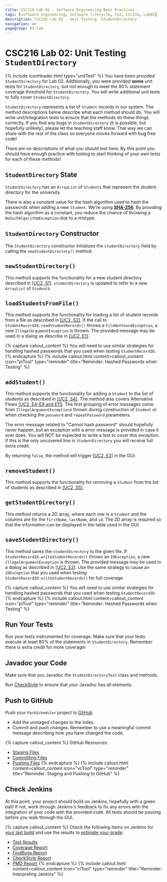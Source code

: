 ```yaml
---
title: CSC216 Lab 02 - Software Engineering Best Practices
tags: [software engineering, software lifecycle, CS2, CSC216, Lab02]
description: CSC216 Lab 02 - Unit Testing `StudentDirectory`
navigation: on
pagegroup: 02-lab
---
```

# CSC216 Lab 02: Unit Testing `StudentDirectory`
{% include iconHeader.html type="unitTest" %}
You have been provided `StudentDirectory` for Lab 02.  Additionally, you were provided **some** unit tests for `StudentDirectory`, but not enough to meet the 80% statement coverage threshold for `StudentDirectory`. You will write additional unit tests to fully cover `StudentDirectory`.  

`StudentDirectory` represents a list of `Student` records in our system.  The method descriptions below describe what each method should do.  You will write unit/integration tests to ensure that the methods do these things correctly.  If you find any bugs in `StudentDirectory` (it is possible, but hopefully unlikely), please let the teaching staff know.  That way we can share with the rest of the class so everyone moves forward with bug free code!  

There are no descriptions of what you should test here.  By this point you should have enough practice with testing to start thinking of your own tests for each of these methods!


## `StudentDirectory` State
`StudentDirectory` has an `ArrayList` of `Students` that represent the student directory for the university.  

There is also a constant value for the hash algorithm used to hash the passwords when adding a new `Student`.  We're using [**SHA-256**](https://en.wikipedia.org/wiki/SHA-2).  By providing the hash algorithm as a constant, you reduce the chance of throwing a `NoSuchAlgorithmException` due to a mistype.


## `StudentDirectory` Constructor
The `StudentDirectory` constructor initializes the `studentDirectory` field by calling the `newStudentDirectory()` method. 


## `newStudentDirectory()`
This method supports the functionality for a new student directory described in [[UC2, S1]](01-lab-requirements#uc2-s1).  `studentDirectory` is updated to refer to a new `ArrayList` of `Student`s.


## `loadStudentsFromFile()`
This method supports the functionality for loading a list of student records from a file as described in [[UC2, S2]](01-lab-requirements#uc2-s2). If the call to `StudentRecordIO.readStudentRecords()` throws a `FileNotFoundException`, a new `IllegalArgumentException` is thrown.  The provided message may be used in a dialog as describe in [[UC2, E1]](01-lab-requirements#uc2-e1).

{% capture callout_content %}
You will need to use similar strategies for handling hashed passwords that you used when testing `StudentRecordIO`.
{% endcapture %}
{% include callout.html content=callout_content icon="plTool" type="reminder" title="Reminder: Hashed Passwords when Testing" %}


## `addStudent()`
This method supports the functionality for adding a `Student` to the list of students as described in [[UC2, S4]](01-lab-requirements#uc2-s4).  The method also covers Alternative Flows [[UC2, E4-E9 and E11]](01-lab-requirements#uc2-e4).  The first grouping of error messages come from `IllegalArgumentException`s thrown during construction of `Student` or when checking the `password` and `repeatPassword` parameters.  


The error message related to "Cannot hash password" should hopefully never happen, but an exception with a error message is provided in case it ever does.  You will NOT be expected to write a test to cover this exception. If this is the only uncovered line in `StudentDirectory` you will receive full extra credit.

By returning `false`, the method will trigger [[UC2, E3]](01-lab-requirements#uc2-e3) in the GUI.


## `removeStudent()`
This method supports the functionality for removing a `Student` from the list of students as described in [[UC2, S5]](01-lab-requirements#uc2-s5).


## `getStudentDirectory()`
This method returns a 2D array, where each row is a `Student` and the columns are for the `firstName`, `lastName`, and `id`.  The 2D array is required so that the information can be displayed in the table used in the GUI.


## `saveStudentDirectory()`
This method saves the `studentDirectory` to the given file.  If `StudentRecordIO.writeStudentRecords()` throws an `IOException`, a new `IllegalArgumentException` is thrown.  The provided message may be used in a dialog as described in [[UC2, E2]](01-lab-requirements#uc2-e2).  Use the same strategy to cause an `IOException` that you used when testing `StudentRecordIO.writeStudentRecords()` for full coverage.

{% capture callout_content %}
You will need to use similar strategies for handling hashed passwords that you used when testing `StudentRecordIO`.
{% endcapture %}
{% include callout.html content=callout_content icon="plTool" type="reminder" title="Reminder: Hashed Passwords when Testing" %}


## Run Your Tests
Run your tests instrumented for coverage.  Make sure that your tests execute at least 80% of the statements in `StudentDirectory`.  Remember there is extra credit for more coverage!
    

## Javadoc your Code
Make sure that you Javadoc the `StudentDirectoryTest` class and methods. 

Run [CheckStyle](https://pages.github.ncsu.edu/engr-csc216/guided-projects/gp1/gp1-static-analysis#checkstyle) to ensure that your Javadoc has all elements.


## Push to GitHub
Push your `PackScheduler` project to [GitHub](https://github.ncsu.edu)

  * Add the unstaged changes to the index.
  * Commit and push changes.  Remember to use a meaningful commit message describing how you have changed the code.  


{% capture callout_content %}
GitHub Resources:

  * [Staging Files](https://pages.github.ncsu.edu/engr-csc-software-development/practices-tools/git/git-staging)
  * [Committing Files](https://pages.github.ncsu.edu/engr-csc-software-development/practices-tools/git/git-commit)
  * [Pushing Files](https://pages.github.ncsu.edu/engr-csc-software-development/practices-tools/git/git-push)
{% endcapture %}
{% include callout.html content=callout_content icon="vcTool" type="reminder" title="Reminder: Staging and Pushing to GitHub" %}


## Check Jenkins
At this point, your project should build on Jenkins, hopefully with a green ball!  If not, work through Jenkins's feedback to fix any errors with the integration of your code with the provided code.  All tests should be passing before you walk through the GUI.


{% capture callout_content %}
Check the following items on Jenkins for [your last build](https://pages.github.ncsu.edu/engr-csc-software-development/practices-tools/jenkins/#build-summary-page) and use the results to [estimate your grade](https://pages.github.ncsu.edu/engr-csc-software-development/practices-tools/jenkins/#grade-estimation-example):

  * [Test Results](https://pages.github.ncsu.edu/engr-csc-software-development/practices-tools/jenkins/#test-results)
  * [Coverage Report](https://pages.github.ncsu.edu/engr-csc-software-development/practices-tools/jenkins/#coverage-report)
  * [FindBugs Report](https://pages.github.ncsu.edu/engr-csc-software-development/practices-tools/jenkins/#findbugs-report)
  * [CheckStyle Report](https://pages.github.ncsu.edu/engr-csc-software-development/practices-tools/jenkins/#checkstyle-report)
  * [PMD Report](https://pages.github.ncsu.edu/engr-csc-software-development/practices-tools/jenkins/#pmd-report)
{% endcapture %}
{% include callout.html content=callout_content icon="ciTool" type="reminder" title="Reminder: Interpreting Jenkins" %}